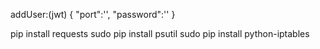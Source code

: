 addUser:(jwt)
{
    "port":'',
    "password":''
}


pip install requests
sudo pip install psutil
sudo pip install python-iptables
